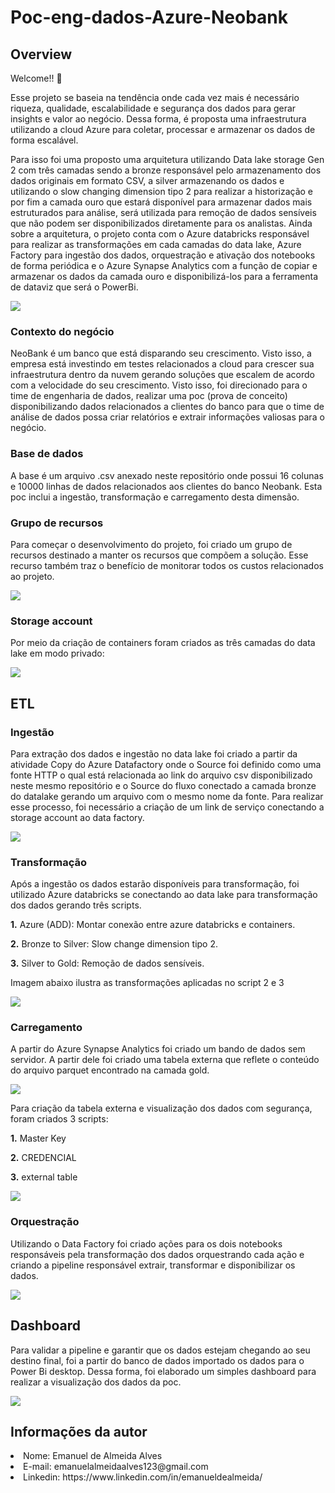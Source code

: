 # Poc-eng-dados-Azure-Neobank
## Overview
Welcome!! 🚀

Esse projeto se baseia na tendência onde cada vez mais é necessário riqueza, qualidade, escalabilidade e segurança dos dados para gerar insights e valor ao negócio. Dessa forma, é proposta uma infraestrutura utilizando a cloud Azure para coletar, processar e armazenar os dados de forma escalável.

Para isso foi uma proposto uma arquitetura utilizando Data lake storage Gen 2 com três camadas sendo a bronze responsável pelo armazenamento dos dados originais em formato CSV, a silver armazenando os dados e utilizando o slow changing dimension tipo 2 para realizar a historização e por fim a camada ouro que estará disponível para armazenar dados mais estruturados para análise, será utilizada para remoção de dados sensíveis que não podem ser disponibilizados diretamente para os analistas.
Ainda sobre a arquitetura, o projeto conta com o Azure databricks responsável para realizar as transformações em cada camadas do data lake, Azure Factory para ingestão dos dados, orquestração e ativação dos notebooks de forma periódica e o Azure Synapse Analytics com a função de copiar e armazenar os dados da camada ouro e disponibilizá-los para a ferramenta de dataviz que será o PowerBi.


<img src="/Imagens/azure-pipeline-schematic.drawio.png">


### Contexto do negócio
NeoBank é um banco que está disparando seu crescimento. Visto isso, a empresa está investindo em testes relacionados a cloud para crescer sua infraestrutura dentro da nuvem gerando soluções que escalem de acordo com a velocidade do seu crescimento. Visto isso, foi direcionado para o time de engenharia de dados, realizar uma poc (prova de conceito) disponibilizando dados relacionados a clientes do banco para que o time de análise de dados possa criar relatórios e extrair informações valiosas para o negócio.
### Base de dados
A base é um arquivo .csv anexado neste repositório onde possui 16 colunas e 10000 linhas de dados relacionados aos clientes do banco Neobank. Esta poc inclui a ingestão, transformação e carregamento desta dimensão.  

### Grupo de recursos
Para começar o desenvolvimento do projeto, foi criado um grupo de recursos destinado a manter os recursos que compõem a solução. Esse recurso também traz o benefício de monitorar todos os custos relacionados ao projeto.

<img src="/Imagens/resourcegroup.PNG">

### Storage account
Por meio da criação de containers foram criados as três camadas do data lake em modo privado:

<img src="/Imagens/containers.PNG">

## ETL

### Ingestão 
Para extração dos dados e ingestão no data lake foi criado a partir da atividade Copy do Azure Datafactory onde o Source foi definido como uma fonte HTTP o qual está relacionada ao link do arquivo csv disponibilizado neste mesmo repositório e o Source do fluxo conectado a camada bronze do datalake gerando um arquivo com o mesmo nome da fonte. Para realizar esse processo, foi necessário a criação de um link de serviço conectando a storage account ao data factory.


<img src="/Imagens/copy.PNG">

### Transformação
Após a ingestão os dados estarão disponíveis para transformação, foi utilizado Azure databricks se conectando ao data lake para transformação dos dados gerando três scripts.

<b>1.</b>  Azure (ADD): Montar conexão entre azure databricks e containers.

<b>2.</b>  Bronze to Silver: Slow change dimension tipo 2.

<b>3.</b>  Silver to Gold: Remoção de dados sensíveis.

Imagem abaixo ilustra as transformações aplicadas no script 2 e 3

<img src="/Imagens/Scripts.drawio.png">

### Carregamento 
A partir do Azure Synapse Analytics foi criado um bando de dados sem servidor. A partir dele foi criado uma tabela externa que reflete o conteúdo do arquivo parquet encontrado na camada gold.

<img src="/Imagens/TABLEXTERNA.PNG">

Para criação da tabela externa e visualização dos dados com segurança, foram criados 3 scripts:

<b>1.</b>  Master Key

<b>2.</b>  CREDENCIAL

<b>3.</b>  external table

<img src="/Imagens/SCRIPTSASA.PNG">


### Orquestração 
Utilizando o Data Factory foi criado ações para os dois notebooks responsáveis pela transformação dos dados orquestrando cada ação e criando a pipeline responsável extrair, transformar e disponibilizar os dados.  

<img src="/Imagens/pipelineADF.PNG">



## Dashboard
Para validar a pipeline e garantir que os dados estejam chegando ao seu destino final, foi a partir do banco de dados importado os dados para o Power Bi desktop. Dessa forma, foi elaborado um simples dashboard para realizar a visualização dos dados da poc.

<img src="/Imagens/Power BI.PNG">
  



## Informações da autor
<li>Nome: Emanuel de Almeida Alves</li>
<li>E-mail: emanuelalmeidaalves123@gmail.com</li>
<li>Linkedin: https://www.linkedin.com/in/emanueldealmeida/</li>
